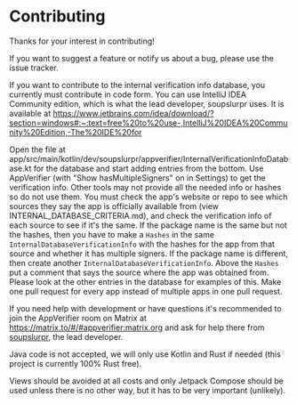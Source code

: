 # Contributing

Thanks for your interest in contributing!

If you want to suggest a feature or notify us about a bug, please use the issue tracker.

If you want to contribute to the internal verification info database, you currently must contribute in code form.
You can use IntelliJ IDEA Community edition, which is what the lead developer, soupslurpr uses.
It is available at https://www.jetbrains.com/idea/download/?section=windows#:~:text=free%20to%20use-,IntelliJ%20IDEA%20Community%20Edition,-The%20IDE%20for

Open the file at app/src/main/kotlin/dev/soupslurpr/appverifier/InternalVerificationInfoDatabase.kt for the database and start adding entries from the bottom. 
Use AppVerifier (with "Show hasMultipleSigners" on in Settings) to get the verification info.
Other tools may not provide all the needed info or hashes so do not use them.
You must check the app's website or repo to see which sources they say the app is officially available from (view INTERNAL_DATABASE_CRITERIA.md),
and check the verification info of each source to see if it's the same. If the package name is
the same but not the hashes, then you have to make a `Hashes` in the same `InternalDatabaseVerificationInfo` with the hashes for the app from that source and whether it has multiple signers.
If the package name is different, then create another `InternalDatabaseVerificationInfo`.
Above the `Hashes` put a comment that says the source where the app was obtained from.
Please look at the other entries in the database for examples of this.
Make one pull request for every app instead of multiple apps in one pull request.

If you need help with development or have questions it's recommended to join the AppVerifier room on Matrix at
https://matrix.to/#/#appverifier:matrix.org and ask for help there from [soupslurpr](https://github.com/soupslurpr),
the lead developer.

Java code is not accepted, we will only use Kotlin and Rust if needed (this project is currently 100% Rust free).

Views should be avoided at all costs and only Jetpack Compose should be used unless there is no other way, but it
has to be very important (unlikely).
